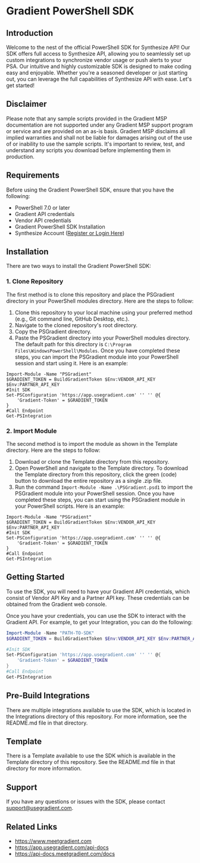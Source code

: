# Gradient PowerShell SDK
## Introduction
Welcome to the nest of the official PowerShell SDK for Synthesize API!
Our SDK offers full access to Synthesize API, allowing you to seamlessly set up custom integrations to synchronize vendor usage or push alerts to your PSA.
Our intuitive and highly customizable SDK is designed to make coding easy and enjoyable. Whether you're a seasoned developer or just starting out, you can leverage the full capabilities of Synthesize API with ease. Let's get started!

## Disclaimer
Please note that any sample scripts provided in the Gradient MSP documentation are not supported under any Gradient MSP support program or service and are provided on an as-is basis. Gradient MSP disclaims all implied warranties and shall not be liable for damages arising out of the use of or inability to use the sample scripts. It's important to review, test, and understand any scripts you download before implementing them in production.

## Requirements
Before using the Gradient PowerShell SDK, ensure that you have the following:
- PowerShell 7.0 or later
- Gradient API credentials
- Vendor API credentials
- Gradient PowerShell SDK Installation
- Synthesize Account ([Register or Login Here](https://app.usegradient.com/login))

## Installation
There are two ways to install the Gradient PowerShell SDK:

### 1. Clone Repository
The first method is to clone this repository and place the PSGradient directory in your PowerShell modules directory. Here are the steps to follow:
1. Clone this repository to your local machine using your preferred method (e.g., Git command line, GitHub Desktop, etc.).
2. Navigate to the cloned repository's root directory.
3. Copy the PSGradient directory.
4. Paste the PSGradient directory into your PowerShell modules directory. The default path for this directory is `C:\Program Files\WindowsPowerShell\Modules`.
   Once you have completed these steps, you can import the PSGradient module into your PowerShell session and start using it. Here is an example:
```
Import-Module -Name "PSGradient"
$GRADIENT_TOKEN = BuildGradientToken $Env:VENDOR_API_KEY $Env:PARTNER_API_KEY
#Init SDK
Set-PSConfiguration 'https://app.usegradient.com' '' '' @{
    'Gradient-Token' = $GRADIENT_TOKEN
}
#Call Endpoint
Get-PSIntegration
```
### 2. Import Module
The second method is to import the module as shown in the Template directory. Here are the steps to follow:
1. Download or clone the Template directory from this repository.
2. Open PowerShell and navigate to the Template directory. To download the Template directory from this repository, 
   click the green (code) button to download the entire repository as a single .zip file.
3. Run the command `Import-Module -Name .\PSGradient.psd1` to import the PSGradient module into your PowerShell session.
   Once you have completed these steps, you can start using the PSGradient module in your PowerShell scripts. Here is an example:
```
Import-Module -Name "PSGradient"
$GRADIENT_TOKEN = BuildGradientToken $Env:VENDOR_API_KEY $Env:PARTNER_API_KEY
#Init SDK
Set-PSConfiguration 'https://app.usegradient.com' '' '' @{
    'Gradient-Token' = $GRADIENT_TOKEN
}
#Call Endpoint
Get-PSIntegration
```

## Getting Started
To use the SDK, you will need to have your Gradient API credentials, which consist of Vendor API Key and a Partner 
API key. 
These 
credentials can be obtained from the Gradient web console.

Once you have your credentials, you can use the SDK to interact with the Gradient API. For example, to get your 
Integration, 
you 
can do the following:

```powershell
Import-Module -Name "PATH-TO-SDK"
$GRADIENT_TOKEN = BuildGradientToken $Env:VENDOR_API_KEY $Env:PARTNER_API_KEY

#Init SDK
Set-PSConfiguration 'https://app.usegradient.com' '' '' @{
    'Gradient-Token' = $GRADIENT_TOKEN
}
#Call Endpoint
Get-PSIntegration
```

## Pre-Build Integrations
There are multiple integrations available to use the SDK, which is located in the Integrations directory of this repository. For more information, see the README.md file in that directory.

## Template
There is a Template available to use the SDK which is available in the Template directory of this repository. See 
the README.md 
file in that directory for more information.

## Support
If you have any questions or issues with the SDK, please contact support@usegradient.com.

## Related Links
* https://www.meetgradient.com
* https://app.usegradient.com/api-docs
* https://api-docs.meetgradient.com/docs